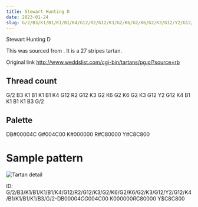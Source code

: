 ```yaml
---
title: Stewart Hunting D
date: 2023-01-24
slug: G/2/B3/K1/B1/K1/B1/K4/G12/R2/G12/K3/G2/K6/G2/K6/G2/K3/G12/Y2/G12/K4/B1/K1/B1/K1/B3/G/2-DB$00004C G$004C00 K$000000 R$C80000 Y$C8C800
---
```

Stewart Hunting D

This was sourced from <no value>.  It is a 27 stripes tartan.

Original link http://www.weddslist.com/cgi-bin/tartans/pg.pl?source=rb

## Thread count
G/2 B3 K1 B1 K1 B1 K4 G12 R2 G12 K3 G2 K6 G2 K6 G2 K3 G12 Y2 G12 K4 B1 K1 B1 K1 B3 G/2

## Palette
DB#00004C G#004C00 K#000000 R#C80000 Y#C8C800

# Sample pattern

![Tartan detail](tartan.png "G/2 B3 K1 B1 K1 B1 K4 G12 R2 G12 K3 G2 K6 G2 K6 G2 K3 G12 Y2 G12 K4 B1 K1 B1 K1 B3 G/2 tartan")

ID: G/2/B3/K1/B1/K1/B1/K4/G12/R2/G12/K3/G2/K6/G2/K6/G2/K3/G12/Y2/G12/K4/B1/K1/B1/K1/B3/G/2-DB$00004C G$004C00 K$000000 R$C80000 Y$C8C800
